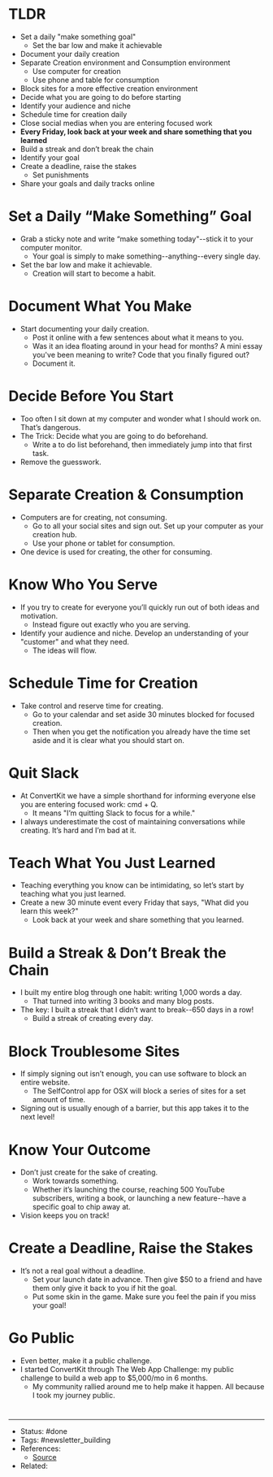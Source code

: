 # TLDR
- Set a daily "make something goal"
	- Set the bar low and make it achievable
- Document your daily creation
- Separate Creation environment and Consumption environment
	- Use computer for creation
	- Use phone and table for consumption
- Block sites for a more effective creation environment
- Decide what you are going to do before starting
- Identify your audience and niche
- Schedule time for creation daily
- Close social medias when you are entering focused work
- **Every Friday, look back at your week and share something that you learned**
- Build a streak and don’t break the chain
- Identify your goal
- Create a deadline, raise the stakes
	- Set punishments
- Share your goals and daily tracks online

# Set a Daily “Make Something” Goal
- Grab a sticky note and write “make something today"--stick it to your computer monitor.
	- Your goal is simply to make something--anything--every single day.
- Set the bar low and make it achievable.
	- Creation will start to become a habit.

# Document What You Make
- Start documenting your daily creation.
	- Post it online with a few sentences about what it means to you.
	- Was it an idea floating around in your head for months? A mini essay you've been meaning to write? Code that you finally figured out?
	- Document it.

# Decide Before You Start
- Too often I sit down at my computer and wonder what I should work on. That’s dangerous.
- The Trick: Decide what you are going to do beforehand.
	- Write a to do list beforehand, then immediately jump into that first task.
- Remove the guesswork.

# Separate Creation & Consumption
- Computers are for creating, not consuming.
	- Go to all your social sites and sign out. Set up your computer as your creation hub.
	- Use your phone or tablet for consumption.
- One device is used for creating, the other for consuming.

# Know Who You Serve
- If you try to create for everyone you’ll quickly run out of both ideas and motivation.
	- Instead figure out exactly who you are serving.
- Identify your audience and niche. Develop an understanding of your "customer" and what they need.
	- The ideas will flow.

# Schedule Time for Creation
- Take control and reserve time for creating.
	- Go to your calendar and set aside 30 minutes blocked for focused creation.
	- Then when you get the notification you already have the time set aside and it is clear what you should start on.

# Quit Slack
- At ConvertKit we have a simple shorthand for informing everyone else you are entering focused work: cmd + Q.
	- It means "I’m quitting Slack to focus for a while."
- I always underestimate the cost of maintaining conversations while creating. It’s hard and I’m bad at it.

# Teach What You Just Learned
- Teaching everything you know can be intimidating, so let’s start by teaching what you just learned.
- Create a new 30 minute event every Friday that says, "What did you learn this week?"
	- Look back at your week and share something that you learned.

# Build a Streak & Don’t Break the Chain
- I built my entire blog through one habit: writing 1,000 words a day.
	- That turned into writing 3 books and many blog posts.
- The key: I built a streak that I didn’t want to break--650 days in a row!
	- Build a streak of creating every day.

# Block Troublesome Sites
- If simply signing out isn’t enough, you can use software to block an entire website.
	- The SelfControl app for OSX will block a series of sites for a set amount of time.
- Signing out is usually enough of a barrier, but this app takes it to the next level!

# Know Your Outcome
- Don’t just create for the sake of creating.
	- Work towards something.
	- Whether it’s launching the course, reaching 500 YouTube subscribers, writing a book, or launching a new feature--have a specific goal to chip away at.
- Vision keeps you on track!

# Create a Deadline, Raise the Stakes
- It’s not a real goal without a deadline.
	- Set your launch date in advance. Then give $50 to a friend and have them only give it back to you if hit the goal.
	- Put some skin in the game. Make sure you feel the pain if you miss your goal!

# Go Public
- Even better, make it a public challenge.
- I started ConvertKit through The Web App Challenge: my public challenge to build a web app to $5,000/mo in 6 months.
	- My community rallied around me to help make it happen. All because I took my journey public.

#
---
- Status: #done
- Tags: #newsletter_building
- References:
	- [Source](https://twitter.com/nathanbarry/status/1607372810095333376)
- Related:
